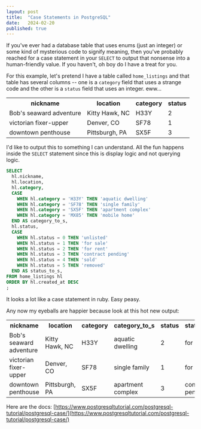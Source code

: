 ```yaml
---
layout: post
title:  "Case Statements in PostgreSQL"
date:   2024-02-20
published: true
---
```


If you've ever had a database table that uses enums (just an integer) or some kind of mysterious code to signify meaning, then you've probably reached for a case statement in your `SELECT` to output that nonsense into a human-friendly value. If you haven't, oh boy do I have a treat for you.

For this example, let's pretend I have a table called `home_listings` and that table has several columns -- one is a `category` field that uses a strange code and the other is a `status` field that uses an integer. eww...

<table class="table">
  <tr>
    <th>nickname</th>
    <th>location</th>
    <th>category</th>
    <th>status</th>
  </tr>
  <tr>
    <td>Bob's seaward adventure</td>
    <td>Kitty Hawk, NC</td>
    <td>H33Y</td>
    <td>2</td>
  </tr>
  <tr>
    <td>victorian fixer-upper</td>
    <td>Denver, CO</td>
    <td>SF78</td>
    <td>1</td>
  </tr>
  <tr>
    <td>downtown penthouse</td>
    <td>Pittsburgh, PA</td>
    <td>SX5F</td>
    <td>3</td>
  </tr>
</table>

I'd like to output this to something I can understand. All the fun happens inside the `SELECT` statement since this is display logic and not querying logic.

```sql
SELECT
  hl.nickname,
  hl.location,
  hl.category,
  CASE
    WHEN hl.category = 'H33Y' THEN 'aquatic dwelling'
    WHEN hl.category = 'SF78' THEN 'single family'
    WHEN hl.category = 'SX5F' THEN 'apartment complex'
    WHEN hl.category = 'MX85' THEN 'mobile home'
  END AS category_to_s,
  hl.status,
  CASE
    WHEN hl.status = 0 THEN 'unlisted'
    WHEN hl.status = 1 THEN 'for sale'
    WHEN hl.status = 2 THEN 'for rent'
    WHEN hl.status = 3 THEN 'contract pending'
    WHEN hl.status = 4 THEN 'sold'
    WHEN hl.status = 5 THEN 'removed'
  END AS status_to_s,
FROM home_listings hl
ORDER BY hl.created_at DESC
;
```
It looks a lot like a case statement in ruby. Easy peasy.

Any now my eyeballs are happier because look at this hot new output:

<table class="table">
  <tr>
    <th>nickname</th>
    <th>location</th>
    <th>category</th>
    <th>category_to_s</th>
    <th>status</th>
    <th>status_to_s</th>
  </tr>
  <tr>
    <td>Bob's seaward adventure</td>
    <td>Kitty Hawk, NC</td>
    <td>H33Y</td>
    <td>aquatic dwelling</td>
    <td>2</td>
    <td>for rent</td>
  </tr>
  <tr>
    <td>victorian fixer-upper</td>
    <td>Denver, CO</td>
    <td>SF78</td>
    <td>single family</td>
    <td>1</td>
    <td>for sale</td>
  </tr>
  <tr>
    <td>downtown penthouse</td>
    <td>Pittsburgh, PA</td>
    <td>SX5F</td>
    <td>apartment complex</td>
    <td>3</td>
    <td>contract pending</td>
  </tr>
</table>

Here are the docs: [https://www.postgresqltutorial.com/postgresql-tutorial/postgresql-case/](https://www.postgresqltutorial.com/postgresql-tutorial/postgresql-case/)
